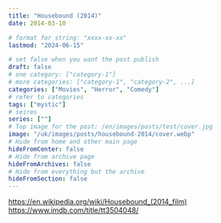 ```yaml
---
title: "Housebound (2014)"
date: 2014-03-10

# format for string: "xxxx-xx-xx"
lastmod: "2024-06-15"

# set false when you want the post publish
draft: false
# one category: ["category-1"]
# more categories: ["category-1", "category-2", ...]
categories: ["Movies", "Horror", "Comedy"]
# refer to categories
tags: ["mystic"]
# seires
series: [""]
# Top image for the post: /en/images/posts/test/cover.jpg
image: "/uk/images/posts/housebound-2014/cover.webp"
# Hide from home and other main page
hideFromCenter: false
# Hide from archive page
hideFromArchives: false
# Hide from everything but the archive
hideFromSection: false
---
```

https://en.wikipedia.org/wiki/Housebound_(2014_film)
https://www.imdb.com/title/tt3504048/
<!--more-->